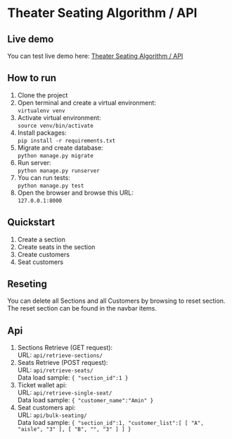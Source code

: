 # Theater Seating Algorithm / API
## Live demo
You can test live demo here: [Theater Seating Algorithm / API](https://guts.ir)
## How to run
1. Clone the project
2. Open terminal and create a virtual environment:
<br />```virtualenv venv```
3. Activate virtual environment:
<br />```source venv/bin/activate```
4. Install packages:
<br />```pip install -r requirements.txt```
5. Migrate and create database:
<br />```python manage.py migrate```
6. Run server:
<br />```python manage.py runserver```
7. You can run tests:
<br />```python manage.py test```
8. Open the browser and browse this URL:
<br />```127.0.0.1:8000```
## Quickstart
1. Create a section
2. Create seats in the section
3. Create customers
4. Seat customers
## Reseting
You can delete all Sections and all Customers by browsing to reset section. The reset section can be found in the navbar items.
## Api
1. Sections Retrieve (GET request):
<br />URL: ```api/retrieve-sections/```
2. Seats Retrieve (POST request):
<br />URL: ```api/retrieve-seats/```
<br />Data load sample: ```{
   "section_id":1
}```
3. Ticket wallet api:
<br />URL: ```api/retrieve-single-seat/```
<br />Data load sample: ```{
   "customer_name":"Amin"
}```
4. Seat customers api:
<br />URL: ```api/bulk-seating/```
<br />Data load sample: ```{
   "section_id":1,
   "customer_list":[
      [
         "A",
         "aisle",
         "3"
      ],
      [
         "B",
         "",
         "3"
      ]
   ]
}```

